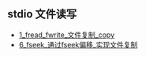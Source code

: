 
## stdio 文件读写
- [1_fread_fwrite_文件复制_copy](1_C语言语法/11_stdio_文件读写/1_fread_fwrite_文件复制_copy.c)
- [6_fseek_通过fseek偏移_实现文件复制](1_C语言语法/11_stdio_文件读写/6.1_fseek_通过偏移_文件复制.c)